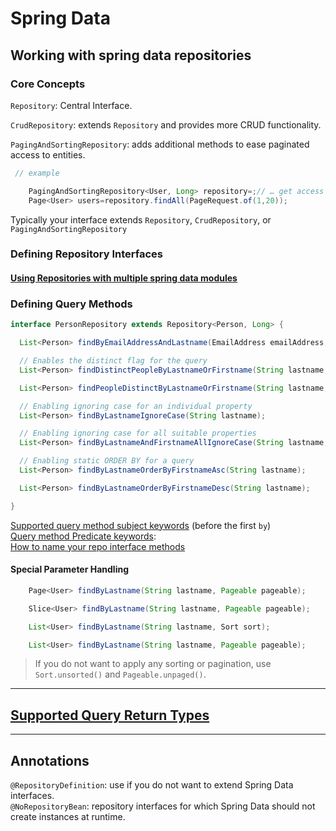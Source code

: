 # Spring Data

## Working with spring data repositories

### Core Concepts

`Repository`:  Central Interface.
<br>

`CrudRepository`: extends `Repository` and provides more CRUD functionality.
<br>

`PagingAndSortingRepository`: adds additional methods to ease paginated access to entities.

```java
 // example

    PagingAndSortingRepository<User, Long> repository=;// … get access to a bean
    Page<User> users=repository.findAll(PageRequest.of(1,20));
```

Typically your interface extends `Repository`, `CrudRepository`, or `PagingAndSortingRepository`

### Defining Repository Interfaces

#### [Using Repositories with multiple spring data modules][MSDM]

[MSDM]: https://docs.spring.io/spring-data/commons/docs/current/reference/html/#repositories.multiple-modules

### Defining Query Methods

```java
interface PersonRepository extends Repository<Person, Long> {

  List<Person> findByEmailAddressAndLastname(EmailAddress emailAddress, String lastname);

  // Enables the distinct flag for the query
  List<Person> findDistinctPeopleByLastnameOrFirstname(String lastname, String firstname);

  List<Person> findPeopleDistinctByLastnameOrFirstname(String lastname, String firstname);

  // Enabling ignoring case for an individual property
  List<Person> findByLastnameIgnoreCase(String lastname);

  // Enabling ignoring case for all suitable properties
  List<Person> findByLastnameAndFirstnameAllIgnoreCase(String lastname, String firstname);

  // Enabling static ORDER BY for a query
  List<Person> findByLastnameOrderByFirstnameAsc(String lastname);

  List<Person> findByLastnameOrderByFirstnameDesc(String lastname);

}
```

[Supported query method subject keywords][SKey] (before the first `by`) <br>
[Query method Predicate keywords][PreKey]:  
[How to name your repo interface methods][repoIntr]


[SKey]: https://docs.spring.io/spring-data/commons/docs/current/reference/html/#appendix.query.method.subject

[PreKey]: https://docs.spring.io/spring-data/commons/docs/current/reference/html/#appendix.query.method.predicate

[repoIntr]: https://docs.spring.io/spring-data/commons/docs/current/reference/html/#repositories.query-methods.query-property-expressions

#### Special Parameter Handling

```java
    Page<User> findByLastname(String lastname, Pageable pageable);

    Slice<User> findByLastname(String lastname, Pageable pageable);

    List<User> findByLastname(String lastname, Sort sort);

    List<User> findByLastname(String lastname, Pageable pageable);
```
> If you do not want to apply any sorting or pagination, use `Sort.unsorted()` and `Pageable.unpaged()`.

---

## [Supported Query Return Types][SQRT] 


[SQRT]: https://docs.spring.io/spring-data/commons/docs/current/reference/html/#appendix.query.return.types

--- 

## Annotations

`@RepositoryDefinition`: use if you do not want to extend Spring Data interfaces.
<br>
`@NoRepositoryBean`: repository interfaces for which Spring Data should not create instances at runtime.


